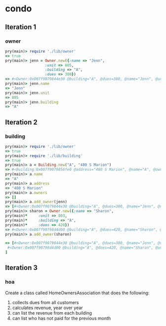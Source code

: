# condo

## Iteration 1
### owner
```ruby
pry(main)> require './lib/owner'
=> true
pry(main)> jenn = Owner.new({:name => "Jenn",
                  :unit => 805,
                  :building => "A",
                  :dues => 380})
=> #<Owner:0x007f9079844e30 @building="A", @dues=380, @name="Jenn", @unit=805>
pry(main)> jenn.name
=> "Jenn"
pry(main)> jenn.unit
=> 805
pry(main)> jenn.building
=> "A"

```
## Iteration 2
### building
```ruby
pry(main)> require './lib/owner'
=> true
pry(main)> require './lib/building'
=> true
pry(main)> a = Building.new("A", "480 S Marion")
=> #<Building:0x007f9079856fe0 @address="480 S Marion", @name="A", @owners=[]>
pry(main)> a.name
=> "A"
pry(main)> a.address
=> "480 S Marion"
pry(main)> a.owners
=> []
pry(main)> a.add_owner(jenn)
=> [#<Owner:0x007f9079844e30 @building="A", @dues=380, @name="Jenn", @unit=805>]
pry(main)> sharon = Owner.new({:name => "Sharon",
pry(main)*     :unit => 803,
pry(main)*     :building => "A",
pry(main)*     :dues => 420})
=> #<Owner:0x007f90798d4d00 @building="A", @dues=420, @name="Sharon", @unit=803>
pry(main)> a.add_owner(sharon)

=> [#<Owner:0x007f9079844e30 @building="A", @dues=380, @name="Jenn", @unit=805>,
 #<Owner:0x007f90798d4d00 @building="A", @dues=420, @name="Sharon", @unit=803>
]
```

## Iteration 3
### hoa
Create a class called HomeOwnersAssociation that does the following:
1. collects dues from all customers
2. calculates revenue, year over year
3. can list the revenue from each building
4. can list who has not paid for the previous month
